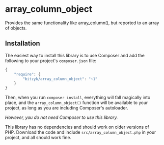 array_column_object
===================

Provides the same functionality like array_column(), but reported to an array of objects.


## Installation

The easiest way to install this library is to use Composer and add the following
to your project's `composer.json` file:

``` javascript
{
    "require": {
        "bitzyk/array_column_object": "~1"
    }
}
```

Then, when you run `composer install`, everything will fall magically into place,
and the `array_column_object()` function will be available to your project, as long as
you are including Composer's autoloader.

_However, you do not need Composer to use this library._

This library has no dependencies and should work on older versions of PHP.
Download the code and include `src/array_column_object.php` in your project, and all
should work fine.


